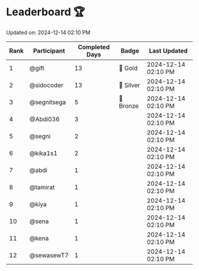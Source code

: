# Leaderboard 🏆

Updated on: 2024-12-14 02:10 PM

| Rank | Participant       | Completed Days | Badge      | Last Updated         |
|------|-------------------|----------------|------------|----------------------|
| 1    | @gift             | 13             | 🏅 Gold     | 2024-12-14 02:10 PM |
| 2    | @sidocoder        | 13             | 🥈 Silver   | 2024-12-14 02:10 PM |
| 3    | @segnitsega       | 5              | 🥉 Bronze   | 2024-12-14 02:10 PM |
| 4    | @Abdi036          | 3              |            | 2024-12-14 02:10 PM |
| 5    | @segni            | 2              |            | 2024-12-14 02:10 PM |
| 6    | @kika1s1          | 2              |            | 2024-12-14 02:10 PM |
| 7    | @abdi             | 1              |            | 2024-12-14 02:10 PM |
| 8    | @tamirat          | 1              |            | 2024-12-14 02:10 PM |
| 9    | @kiya             | 1              |            | 2024-12-14 02:10 PM |
| 10   | @sena             | 1              |            | 2024-12-14 02:10 PM |
| 11   | @kena             | 1              |            | 2024-12-14 02:10 PM |
| 12   | @sewasewT7        | 1              |            | 2024-12-14 02:10 PM |
